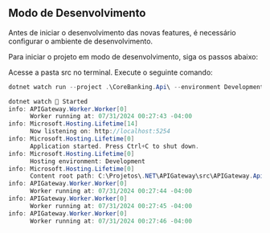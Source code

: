 ## Modo de Desenvolvimento

Antes de iniciar o desenvolvimento das novas features, é necessário configurar o ambiente de desenvolvimento.

Para iniciar o projeto em modo de desenvolvimento, siga os passos abaixo:

Acesse a pasta src no terminal.
Execute o seguinte comando:

```cs
dotnet watch run --project .\CoreBanking.Api\ --environment Development

dotnet watch 🚀 Started
info: APIGateway.Worker.Worker[0]
      Worker running at: 07/31/2024 00:27:43 -04:00
info: Microsoft.Hosting.Lifetime[14]
      Now listening on: http://localhost:5254
info: Microsoft.Hosting.Lifetime[0]
      Application started. Press Ctrl+C to shut down.
info: Microsoft.Hosting.Lifetime[0]
      Hosting environment: Development
info: Microsoft.Hosting.Lifetime[0]
      Content root path: C:\Projetos\.NET\APIGateway\src\APIGateway.Api
info: APIGateway.Worker.Worker[0]
      Worker running at: 07/31/2024 00:27:44 -04:00
info: APIGateway.Worker.Worker[0]
      Worker running at: 07/31/2024 00:27:45 -04:00
info: APIGateway.Worker.Worker[0]
      Worker running at: 07/31/2024 00:27:46 -04:00
```